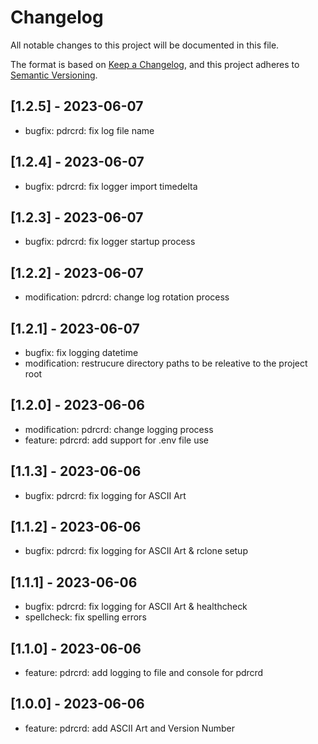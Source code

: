 # Changelog

All notable changes to this project will be documented in this file.

The format is based on [Keep a Changelog](https://keepachangelog.com/en/1.0.0/),
and this project adheres to [Semantic Versioning](https://semver.org/spec/v2.0.0.html).

## [1.2.5] - 2023-06-07

- bugfix: pdrcrd: fix log file name

## [1.2.4] - 2023-06-07

- bugfix: pdrcrd: fix logger import timedelta

## [1.2.3] - 2023-06-07

- bugfix: pdrcrd: fix logger startup process

## [1.2.2] - 2023-06-07

- modification: pdrcrd: change log rotation process

## [1.2.1] - 2023-06-07

- bugfix: fix logging datetime
- modification: restrucure directory paths to be releative to the project root

## [1.2.0] - 2023-06-06

- modification: pdrcrd: change logging process
- feature: pdrcrd: add support for .env file use

## [1.1.3] - 2023-06-06

- bugfix: pdrcrd: fix logging for ASCII Art

## [1.1.2] - 2023-06-06

- bugfix: pdrcrd: fix logging for ASCII Art & rclone setup

## [1.1.1] - 2023-06-06

- bugfix: pdrcrd: fix logging for ASCII Art & healthcheck
- spellcheck: fix spelling errors

## [1.1.0] - 2023-06-06

- feature: pdrcrd: add logging to file and console for pdrcrd

## [1.0.0] - 2023-06-06

- feature: pdrcrd: add ASCII Art and Version Number